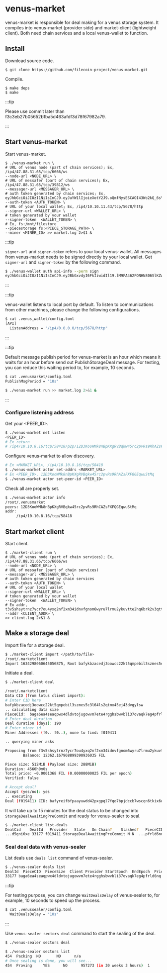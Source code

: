 # venus-market

venus-market is responsible for deal making for a venus storage system. It compiles into venus-market (provider side) and market-client (lightweight client). Both need chain services and a local venus-wallet to function.

## Install

Download source code.

```shell script
$ git clone https://github.com/filecoin-project/venus-market.git
```

Compile.

```shell script
$ make deps
$ make
```

:::tip

Please use commit later than f3c3eb27b05652b1ba5d463afdf3d78f67982a79.

:::

## Start venus-market

Start venus-market.

```shell script
$ ./venus-market run \
# URL of venus node (part of chain services); Ex, /ip4/47.88.31.65/tcp/6666/ws
--node-url <NODE_URL> \
# URL of messafer (part of chain services); Ex, /ip4/47.88.31.65/tcp/39812/ws
--messager-url <MESSAGER_URL> \
# auth token generated by chain services; Ex, eyJhbGciOiJIUzI1NiIsInCJ9.eyJuYW1lIjoieXotY2J9.oQmfNysESCAOI43Wo2kQ_6sY
--auth-token <AUTH_TOKEN> \
# URL of your local wallet; Ex, /ip4/10.10.11.43/tcp/5678/http
--signer-url <WALLET_URL> \
# token generated by your wallet
--signer-token  <WALLET_TOKEN> \
# Ex, fs:/mnt/filestore 
--piecestorage fs:<PIECE_STORAGE_PATH> \
--miner <MINER_ID> >> market.log 2>$1 &
```

:::tip

`signer-url` and `signer-token` refers to your local venus-wallet. All messages from venus-market needs to be signed directly by your local wallet. Get `signer-url` and `signer-token` by the following command.

```bash
$ ./venus-wallet auth api-info --perm sign
eyJhbGciOiJIUzI1NiIsInCJ9.eyJBbGxvdyI6FkIiwidIl19.lM9FA462FONHN806SlKZw:/ip4/0.0.0.0/tcp/5678/http
```

:::

:::tip

venus-wallet listens to local port by default. To listen to communications from other machines, please change the following configurations.

```bash
$ cat .venus_wallet/config.toml
[API]
  ListenAddress = "/ip4/0.0.0.0/tcp/5678/http"
```

:::

:::tip

Default message publish period for venus-market is an hour which means it waits for an hour before send out PublishStorageDeal message. For testing, you can reduce this waiting period to, for example, 10 seconds.

```bash
$ cat .venusmarket/config.toml 
PublishMsgPeriod = "10s"

$ ./venus-market run >> market.log 2>&1 &
```

:::

### Configure listening address

Get your <PEER_ID>.

```bash
$ ./venus-market net listen
<PEER_ID>
# Ex return
# /ip4/10.10.8.16/tcp/58418/p2p/12D3KooWMk8nBpKXgRVBqkw45rc2pvRs9RhAZsFXFQGEqwuStMq
```

Configure venus-market to allow discovery. 

```bash
# Ex <MARKET_URL>, /ip4/10.10.8.16/tcp/58418
$ ./venus-market actor set-addrs <MARKET_URL>
# Ex <PEER_ID>, 12D3KooWMk8nBpKXgRVBqkw45rc2pvRs9RhAZsFXFQGEqwuStMq
$ ./venus-market actor set-peer-id <PEER_ID>
```

Check all are properly set.

```bash
$ ./venus-market actor info
/root/.venusmarket
peers: 12D3KooWMk8nBpKXgRVBqkw45rc2pvRs9RhCAZsFXFQGEqwuStMq
addr:
	 /ip4/10.10.8.16/tcp/58418
```

## Start market client

Start client.

```shell script
$ ./market-client run \
# URL of venus node (part of chain services); Ex, /ip4/47.88.31.65/tcp/6666/ws
--node-url <NODE_URL> \
# URL of messafer (part of chain services)
--messager-url <MESSAGER_URL> \ 
# auth token generated by chain services
--auth-token <AUTH_TOKEN> \
# URL of your local wallet
--signer-url <WALLET_URL> \
# token generated by your wallet
--signer-token  <WALLET_TOKEN> \ 
# Ex addr, t3v5shsytrnz7ycr7ou4yxq2nf2xm34idnvfgnom6wyru7lrmu2ykuvtte2hq6brk2v3qttrsysvssr42cxt6a
--addr <CLIENT_ADDR> \
>> client.log 2>&1 &
```

## Make a storage deal

Import file for a storage deal.

```bash
$ ./market-client import </path/to/file>
/root/.marketclient
Import 1634298060645056875, Root bafykbzacedj3oowcc22kt5qmpebil3szmes5c3l64ls2qtmx45ej43dvgylsw
```

Initiate a deal.

```bash
$ ./market-client deal

/root/.marketclient
Data CID (from lotus client import): 
# Enter CID here
bafykbzacedj3oowcc22kt5qmpebil3szmes5c3l64ls2qtmx45ej43dvgylsw
.. calculating data size
PieceCid:  baga6ea4seaqpwx4dldvtojugowvm7ete4rgghsbwvbli37ovaqk7eg4pfrld6nq  PayLoadSize: 302017178 PieceSize: 536870912
# Enter deal duration
Deal duration (days): 190
# Enter miner id
Miner Addresses (f0.. f0..), none to find: f019411

.. querying miner asks

Proposing from f3v5shsytrnz7ycr7ou4yxq2nf2xm34idnvfgnom6wyru7lrmu2ykuvtte2hq6brk2v3qttrsysvssr42cxt6a
        Balance: 12362.167968899390936035 FIL

Piece size: 512MiB (Payload size: 288MiB)
Duration: 4560h0m0s
Total price: ~0.0001368 FIL (0.00000000025 FIL per epoch)
Verified: false

# Accept deal?
Accept (yes/no): yes
.. executing
Deal (f019411) CID: bafyreifbfpaayuwdd42pxgpql7fqo7bpjdccb7wscqn6tkix6qd5gni6xe
```

It will take up to 15 minutes for the deal status to be changed into `StorageDealAwaitingPreCommit` and ready for venus-sealer to seal.

```bash
$ ./market-client list-deals
DealCid    DealId   Provider   State   On Chain?    Slashed?   PieceCID  Size      Price     Duration   Verified
...d5gni6xe 33177 f019411 StorageDealAwaitingPreCommit N N  ...pfrld6nq 508 MiB 0.00013739625 FIL 549585 false
```

### Seal deal data with venus-sealer

List deals use `deals list` command of venus-sealer.

```bash
$ ./venus-sealer deals list
DealId  PieceCID  PieceSize  Client Provider StartEpoch  EndEpoch  Price Verified  Packed  FastRetrieval  Status
33177 baga6ea4seaqpwx4dldvtojugowvm7ete4rgghsbwvbli37ovaqk7eg4pfrld6nq  536870912  f3v5shsytrnz7ycr7ou4yxq2nf2xm34idnvfgnom6wyru7lrmu2ykuvtte2hq6brk2v3qttrsysvssr42cxt6a  f019411   375049      924634    250000000  false     false   true           Undefine
```

:::tip

For testing purpose, you can change `WaitDealsDelay` of venus-sealer to, for example, 10 seconds to speed up the process.

```bash
$ cat .venussealer/config.toml
  WaitDealsDelay = "10s"
```

:::

Use `venus-sealer sectors deal` command to start the sealing of the deal.

```bash
$ ./venus-sealer sectors deal

$ ./venus-sealer sectors list
454  Packing  NO       NO      n/a                           
# Once sealing is done, you will see...
454  Proving     YES      NO      957273 (in 30 weeks 3 hours)  1      116MiB
```
